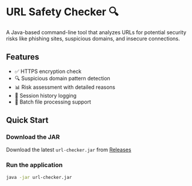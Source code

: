 # URL Safety Checker 🔍

A Java-based command-line tool that analyzes URLs for potential security risks like phishing sites, suspicious domains, and insecure connections.

## Features

- ✅ HTTPS encryption check
- 🔍 Suspicious domain pattern detection
- 📊 Risk assessment with detailed reasons
- 💾 Session history logging
- 📁 Batch file processing support

## Quick Start

### Download the JAR
Download the latest `url-checker.jar` from [Releases](https://github.com/Harsha5659/URL-Safety-Checker/releases)

### Run the application
```bash
java -jar url-checker.jar